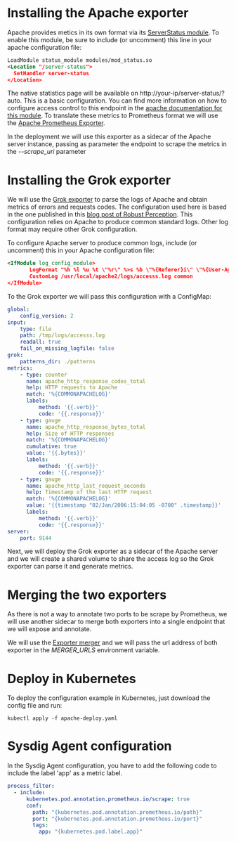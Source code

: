 # Installing the Apache exporter
Apache provides metics in its own format via its [ServerStatus module](https://httpd.apache.org/docs/2.4/mod/mod_status.html).
To enable this module, be sure to include (or uncomment) this line in your apache configuration file:
```xml
LoadModule status_module modules/mod_status.so
<Location "/server-status">
  SetHandler server-status
</Location>
```
The native statistics page will be available on http://your-ip/server-status/?auto.
This is a basic configuration.
You can find more information on how to configure access control to this endpoint
in the [apache documentation for this module](https://httpd.apache.org/docs/2.4/mod/mod_status.html).
To translate these metrics to Prometheus format we will use the [Apache Prometheus Exporter](https://github.com/Lusitaniae/apache_exporter).

In the deployment we will use this exporter as a sidecar of the Apache server instance,
passing as parameter the endpoint to scrape the metrics in the _--scrape_uri_ parameter

# Installing the Grok exporter
We will use the [Grok exporter](https://hub.docker.com/r/palobo/grok_exporter) to parse the logs of Apache and obtain metrics of errors and requests codes.
The configuration used here is based in the one published in this [blog post of Robust Perception](https://www.robustperception.io/getting-metrics-from-apache-logs-using-the-grok-exporter).
This configuration relies on Apache to produce common standard logs. Other log format may require other Grok configuration.

To configure Apache server to produce common logs, include (or uncomment) this in your Apache configuration file:
```xml
<IfModule log_config_module>
       LogFormat "%h %l %u %t \"%r\" %>s %b \"%{Referer}i\" \"%{User-Agent}i\"" combined
       CustomLog /usr/local/apache2/logs/accesss.log common
</IfModule>
 ```

To the Grok exporter we will pass this configuration with a ConfigMap:
```yaml
global:
    config_version: 2
input:
    type: file
    path: /tmp/logs/accesss.log
    readall: true
    fail_on_missing_logfile: false
grok:
    patterns_dir: ./patterns
metrics:
    - type: counter
      name: apache_http_response_codes_total
      help: HTTP requests to Apache
      match: '%{COMMONAPACHELOG}'
      labels:
          method: '{{.verb}}'
          code: '{{.response}}'
    - type: gauge
      name: apache_http_response_bytes_total
      help: Size of HTTP responses
      match: '%{COMMONAPACHELOG}'
      cumulative: true
      value: '{{.bytes}}'
      labels:
          method: '{{.verb}}'
          code: '{{.response}}'
    - type: gauge
      name: apache_http_last_request_seconds
      help: Timestamp of the last HTTP request
      match: '%{COMMONAPACHELOG}'
      value: '{{timestamp "02/Jan/2006:15:04:05 -0700" .timestamp}}'
      labels:
          method: '{{.verb}}'
          code: '{{.response}}'
server:
    port: 9144
```

Next, we will deploy the Grok exporter as a sidecar of the Apache server and we will create a shared
volume to share the access log so the Grok exporter can parse it and generate metrics.

# Merging the two exporters
As there is not a way to annotate two ports to be scrape by Prometheus, we will use another sidecar
to merge both exporters into a single endpoint that we will expose and annotate.

We will use the [Exporter merger](https://github.com/rebuy-de/exporter-merger) and we will pass
the url address of both exporter in the _MERGER_URLS_ environment variable.

# Deploy in Kubernetes
To deploy the configuration example in Kubernetes, just download the config file and run:
```
kubectl apply -f apache-deploy.yaml
```

# Sysdig Agent configuration
In the Sysdig Agent configuration, you have to add the following code to include the label 'app' as a metric label.
```yaml
process_filter:
  - include:
      kubernetes.pod.annotation.prometheus.io/scrape: true
      conf:
        path: "{kubernetes.pod.annotation.prometheus.io/path}"
        port: "{kubernetes.pod.annotation.prometheus.io/port}"
        tags:
          app: "{kubernetes.pod.label.app}"
```

